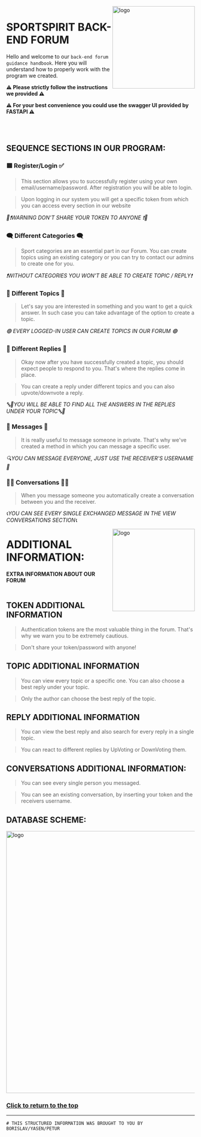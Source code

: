 <img align="right" src="https://cdn.discordapp.com/attachments/700253153915830291/1169913714556796980/image.png?ex=6557220d&is=6544ad0d&hm=23ee2ddc6e24fce698b0f0d7267139921b727f0ffb4c817f62e07500d45daedb&" alt="logo" width="220px"/>

# SPORTSPIRIT BACK-END FORUM


Hello and welcome to our `back-end forum guidance handbook`.
Here you will understand how to properly work with the program we created. 



**⚠ Please strictly follow the instructions we provided ⚠**

**⚠ For your best convenience you could use the swagger UI provided by FASTAPI ⚠**

<br></br>

## SEQUENCE SECTIONS IN OUR PROGRAM:

<!-- Register/Login -->

### 🟥 Register/Login ✅ 
> This section allows you to successfully register using your own email/username/password.
> After registration you will be able to login.

>Upon logging in our system you will get a specific token from which you can access every section in our website

*🔴❗WARNING DON'T SHARE YOUR TOKEN TO ANYONE ❗🔴*

<!-- Category -->

### 🗨 Different Categories 🗨

> Sport categories are an essential part in our Forum. You can create topics using an existing category or you can try to contact our admins to create one for you.

*❗WITHOUT CATEGORIES YOU WON'T BE ABLE TO CREATE TOPIC / REPLY❗*

<!-- Topics -->

### 📣 Different Topics 📣

>Let's say you are interested in something and you want to get a quick answer. In such case you can take advantage of the option to create a topic.

*🟢 EVERY LOGGED-IN USER CAN CREATE TOPICS IN OUR FORUM 🟢*

<!-- Replies -->

### 🔔 Different Replies 🔕

>Okay now аfter you have successfully created a topic, you should expect people to respond to you. That's where the replies come in place. 

>You can create a reply under different topics and you can also upvote/downvote a reply.

*🔤📢YOU WILL BE ABLE TO FIND ALL THE ANSWERS IN THE REPLIES UNDER YOUR TOPIC🔤📢*

<!-- Messages -->

### 📃 Messages 📃

>It is really useful to message someone in private. That's why we've created a method in which you can message a specific user.

*🔍YOU CAN MESSAGE EVERYONE, JUST USE THE RECEIVER'S USERNAME🔎*

<!-- Conversations -->

### 👨‍💻 Conversations 👩‍💻

>When you message someone you automatically create a conversation between you and the receiver. 

*📞YOU CAN SEE EVERY SINGLE EXCHANGED MESSAGE IN THE VIEW CONVERSATIONS SECTION📞*


<img align="right" src="https://cdn.discordapp.com/attachments/700253153915830291/1169913714556796980/image.png?ex=6557220d&is=6544ad0d&hm=23ee2ddc6e24fce698b0f0d7267139921b727f0ffb4c817f62e07500d45daedb&" alt="logo" width="220px"/>

# ADDITIONAL INFORMATION:

**ЕXTRA INFORMATION ABOUT OUR FORUM**
<br></br>


## TOKEN ADDITIONAL INFORMATION


>Authentication tokens are the most valuable thing in the forum. That's why we warn you to be extremely cautious. 

>Don't share your token/password with anyone!


## TOPIC ADDITIONAL INFORMATION

>You can view every topic or a specific one. You can also choose a best reply under your topic. 

>Only the author can choose the best reply of the topic.

## REPLY ADDITIONAL INFORMATION

>You can view the best reply and also search for every reply in a single topic.

>You can react to different replies by UpVoting or DownVoting them.

## CONVERSATIONS ADDITIONAL INFORMATION:

>You can see every single person you messaged.

>You can see an existing conversation, by inserting your token and the receivers username.

## DATABASE SCHEME:

<img align="" src="https://cdn.discordapp.com/attachments/700253153915830291/1170980086271463484/image.png?ex=655b0330&is=65488e30&hm=423fe314827a113666a5d00211d60c7db46c4ae14b89f371d20421db1bebaf79&" alt="logo" width="700px"/>



### [Click to return to the top](#sequence-sections-in-our-program)
------------------------------------------------------------------------------
```
# THIS STRUCTURED INFORMATION WAS BROUGHT TO YOU BY BORISLAV/YASEN/PETUR
